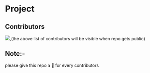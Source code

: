 # Project

## Contributors
<a href = "https://github.com/Sudhanshu-Ambastha/Project/contributors">
  <img src = "https://contrib.rocks/image?repo=Sudhanshu-Ambastha/Project"/>
</a>
(the above list of contributors will be visible when repo gets public)

## Note:-
please give this repo a 🌟 for every contributors
